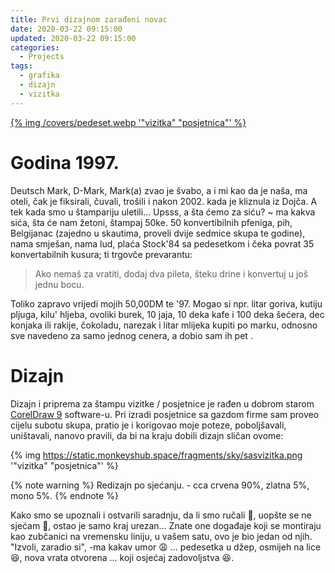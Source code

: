 ```yaml
---
title: Prvi dizajnom zarađeni novac
date: 2020-03-22 09:15:00
updated: 2020-03-22 09:15:00
categories:
  - Projects
tags:
  - grafika
  - dizajn
  - vizitka
---
```

<a href="/in_memorijal_posjetnica_za_50_km" aria-label="pročitaj" title="Prvi samostalni projekat" data-pjax-state="">{% img /covers/pedeset.webp '"vizitka" "posjetnica"' %}</a>

<!--more-->

# Godina 1997.

Deutsch Mark, D-Mark, Mark(a) zvao je švabo, a i mi kao da je naša, ma oteli, čak je fiksirali, čuvali, trošili i nakon 2002. kada je kliznula iz Dojča. A tek kada smo u štampariju uletili... Upsss, a šta ćemo za siću? ~ ma kakva sića, šta će nam žetoni, štampaj 50ke. 50 konvertibilnih pfeniga, pih, Belgijanac (zajedno u skautima, proveli dvije sedmice skupa te godine), nama smješan, nama lud, plaća Stock'84 sa pedesetkom i čeka povrat 35 konvertabilnih kusura; ti trgovče prevarantu:

> Ako nemaš za vratiti, dodaj dva pileta, šteku drine i konvertuj u još jednu bocu.

Toliko zapravo vrijedi mojih 50,00DM te '97. Mogao si npr. litar goriva, kutiju pljuga, kilu' hljeba, ovoliki burek, 10 jaja, 10 deka kafe i 100 deka šećera, dec konjaka ili rakije, čokoladu, narezak i litar mlijeka kupiti po marku, odnosno sve navedeno za samo <span aria-label="cener"><i class="fa fa-money-bill-wave"></i></span> jednog cenera, a dobio sam ih pet <span aria-label="cener"><i class="fa fa-coins"></i></span>.

# Dizajn

Dizajn i priprema za štampu vizitke / posjetnice je rađen u dobrom starom [CorelDraw 9](https://archive.org/details/corel-draw-9-disco-1) software-u.
Pri izradi posjetnice sa gazdom firme sam proveo cijelu subotu skupa, pratio je i korigovao moje poteze, poboljšavali, uništavali, nanovo pravili, da bi na kraju dobili dizajn sličan ovome:

{% img https://static.monkeyshub.space/fragments/sky/sasvizitka.png '"vizitka" "posjetnica"' %}

{% note warning %}
Redizajn po sjećanju. - cca crvena 90%, zlatna 5%, mono 5%.
{% endnote %}

Kako smo se upoznali i ostvarili saradnju, da li smo ručali :stew:, uopšte se ne sjećam :beer:, ostao je samo kraj urezan... Znate one događaje koji se montiraju kao zubčanici na vremensku liniju, u vašem satu, ovo je bio jedan od njih. "Izvoli, zaradio si", -ma kakav umor :weary: ... pedesetka u džep, osmijeh na lice :satisfied:, nova vrata otvorena ... koji osjećaj zadovoljstva :satisfied:.
